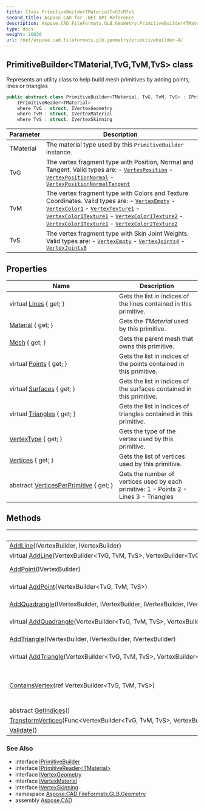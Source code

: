 ```yaml
---
title: Class PrimitiveBuilderTMaterialTvGTvMTvS
second_title: Aspose.CAD for .NET API Reference
description: Aspose.CAD.FileFormats.GLB.Geometry.PrimitiveBuilder4TMaterialTvGTvMTvS class. Represents an utility class to help build mesh primitives by adding points lines or triangles
type: docs
weight: 10030
url: /net/aspose.cad.fileformats.glb.geometry/primitivebuilder-4/
---
```

## PrimitiveBuilder&lt;TMaterial,TvG,TvM,TvS&gt; class

Represents an utility class to help build mesh primitives by adding points, lines or triangles

```csharp
public abstract class PrimitiveBuilder<TMaterial, TvG, TvM, TvS> : IPrimitiveBuilder, 
    IPrimitiveReader<TMaterial>
    where TvG : struct, IVertexGeometry
    where TvM : struct, IVertexMaterial
    where TvS : struct, IVertexSkinning
```

| Parameter | Description |
| --- | --- |
| TMaterial | The material type used by this `PrimitiveBuilder` instance. |
| TvG | The vertex fragment type with Position, Normal and Tangent. Valid types are: - [`VertexPosition`](../../aspose.cad.fileformats.glb.geometry.vertextypes/vertexposition/) - [`VertexPositionNormal`](../../aspose.cad.fileformats.glb.geometry.vertextypes/vertexpositionnormal/) - [`VertexPositionNormalTangent`](../../aspose.cad.fileformats.glb.geometry.vertextypes/vertexpositionnormaltangent/) |
| TvM | The vertex fragment type with Colors and Texture Coordinates. Valid types are: - [`VertexEmpty`](../../aspose.cad.fileformats.glb.geometry.vertextypes/vertexempty/) - [`VertexColor1`](../../aspose.cad.fileformats.glb.geometry.vertextypes/vertexcolor1/) - [`VertexTexture1`](../../aspose.cad.fileformats.glb.geometry.vertextypes/vertextexture1/) - [`VertexColor1Texture1`](../../aspose.cad.fileformats.glb.geometry.vertextypes/vertexcolor1texture1/) - [`VertexColor1Texture2`](../../aspose.cad.fileformats.glb.geometry.vertextypes/vertexcolor1texture2/) - [`VertexColor1Texture1`](../../aspose.cad.fileformats.glb.geometry.vertextypes/vertexcolor1texture1/) - [`VertexColor2Texture2`](../../aspose.cad.fileformats.glb.geometry.vertextypes/vertexcolor2texture2/) |
| TvS | The vertex fragment type with Skin Joint Weights. Valid types are: - [`VertexEmpty`](../../aspose.cad.fileformats.glb.geometry.vertextypes/vertexempty/) - [`VertexJoints4`](../../aspose.cad.fileformats.glb.geometry.vertextypes/vertexjoints4/) - [`VertexJoints8`](../../aspose.cad.fileformats.glb.geometry.vertextypes/vertexjoints8/) |

## Properties

| Name | Description |
| --- | --- |
| virtual [Lines](../../aspose.cad.fileformats.glb.geometry/primitivebuilder-4/lines/) { get; } | Gets the list in indices of the lines contained in this primitive. |
| [Material](../../aspose.cad.fileformats.glb.geometry/primitivebuilder-4/material/) { get; } | Gets the *TMaterial* used by this primitive. |
| [Mesh](../../aspose.cad.fileformats.glb.geometry/primitivebuilder-4/mesh/) { get; } | Gets the parent mesh that owns this primitive. |
| virtual [Points](../../aspose.cad.fileformats.glb.geometry/primitivebuilder-4/points/) { get; } | Gets the list in indices of the points contained in this primitive. |
| virtual [Surfaces](../../aspose.cad.fileformats.glb.geometry/primitivebuilder-4/surfaces/) { get; } | Gets the list in indices of the surfaces contained in this primitive. |
| virtual [Triangles](../../aspose.cad.fileformats.glb.geometry/primitivebuilder-4/triangles/) { get; } | Gets the list in indices of triangles contained in this primitive. |
| [VertexType](../../aspose.cad.fileformats.glb.geometry/primitivebuilder-4/vertextype/) { get; } | Gets the type of the vertex used by this primitive. |
| [Vertices](../../aspose.cad.fileformats.glb.geometry/primitivebuilder-4/vertices/) { get; } | Gets the list of vertices used by this primitive. |
| abstract [VerticesPerPrimitive](../../aspose.cad.fileformats.glb.geometry/primitivebuilder-4/verticesperprimitive/) { get; } | Gets the number of vertices used by each primitive: 1 - Points 2 - Lines 3 - Triangles |

## Methods

| Name | Description |
| --- | --- |
| [AddLine](../../aspose.cad.fileformats.glb.geometry/primitivebuilder-4/addline/#addline)(IVertexBuilder, IVertexBuilder) | Adds a line. |
| virtual [AddLine](../../aspose.cad.fileformats.glb.geometry/primitivebuilder-4/addline/#addline_1)(VertexBuilder&lt;TvG, TvM, TvS&gt;, VertexBuilder&lt;TvG, TvM, TvS&gt;) | Adds a line. |
| [AddPoint](../../aspose.cad.fileformats.glb.geometry/primitivebuilder-4/addpoint/#addpoint)(IVertexBuilder) | Adds a point. |
| virtual [AddPoint](../../aspose.cad.fileformats.glb.geometry/primitivebuilder-4/addpoint/#addpoint_1)(VertexBuilder&lt;TvG, TvM, TvS&gt;) | Adds a point. |
| [AddQuadrangle](../../aspose.cad.fileformats.glb.geometry/primitivebuilder-4/addquadrangle/#addquadrangle)(IVertexBuilder, IVertexBuilder, IVertexBuilder, IVertexBuilder) | Adds a quadrangle. |
| virtual [AddQuadrangle](../../aspose.cad.fileformats.glb.geometry/primitivebuilder-4/addquadrangle/#addquadrangle_1)(VertexBuilder&lt;TvG, TvM, TvS&gt;, VertexBuilder&lt;TvG, TvM, TvS&gt;, VertexBuilder&lt;TvG, TvM, TvS&gt;, VertexBuilder&lt;TvG, TvM, TvS&gt;) | Adds a quadrangle. |
| [AddTriangle](../../aspose.cad.fileformats.glb.geometry/primitivebuilder-4/addtriangle/#addtriangle)(IVertexBuilder, IVertexBuilder, IVertexBuilder) | Adds a triangle. |
| virtual [AddTriangle](../../aspose.cad.fileformats.glb.geometry/primitivebuilder-4/addtriangle/#addtriangle_1)(VertexBuilder&lt;TvG, TvM, TvS&gt;, VertexBuilder&lt;TvG, TvM, TvS&gt;, VertexBuilder&lt;TvG, TvM, TvS&gt;) | Adds a triangle. |
| [ContainsVertex](../../aspose.cad.fileformats.glb.geometry/primitivebuilder-4/containsvertex/)(ref VertexBuilder&lt;TvG, TvM, TvS&gt;) | Checks if a vertex is already in the vertex buffer. |
| abstract [GetIndices](../../aspose.cad.fileformats.glb.geometry/primitivebuilder-4/getindices/)() |  |
| [TransformVertices](../../aspose.cad.fileformats.glb.geometry/primitivebuilder-4/transformvertices/)(Func&lt;VertexBuilder&lt;TvG, TvM, TvS&gt;, VertexBuilder&lt;TvG, TvM, TvS&gt;&gt;) |  |
| [Validate](../../aspose.cad.fileformats.glb.geometry/primitivebuilder-4/validate/)() |  |

### See Also

* interface [IPrimitiveBuilder](../iprimitivebuilder/)
* interface [IPrimitiveReader&lt;TMaterial&gt;](../iprimitivereader-1/)
* interface [IVertexGeometry](../../aspose.cad.fileformats.glb.geometry.vertextypes/ivertexgeometry/)
* interface [IVertexMaterial](../../aspose.cad.fileformats.glb.geometry.vertextypes/ivertexmaterial/)
* interface [IVertexSkinning](../../aspose.cad.fileformats.glb.geometry.vertextypes/ivertexskinning/)
* namespace [Aspose.CAD.FileFormats.GLB.Geometry](../../aspose.cad.fileformats.glb.geometry/)
* assembly [Aspose.CAD](../../)


